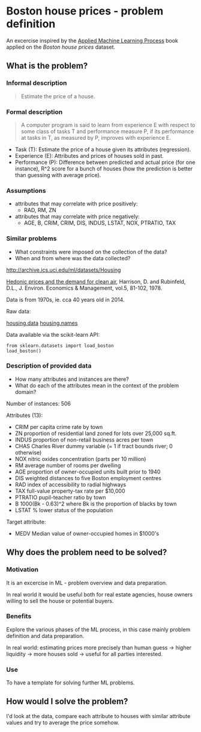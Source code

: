 # Boston house prices - problem definition

An excercise inspired by the [Applied Machine Learning Process](http://machinelearningmastery.com/applied-machine-learning-process/) book applied on the *Boston house prices* dataset.

## What is the problem?

### Informal description

> Estimate the price of a house.

### Formal description

> A computer program is said to learn from experience E with respect to some class of tasks T and performance measure P, if its performance at tasks in T, as measured by P, improves with experience E.

- Task (T): Estimate the price of a house given its attributes (regression).
- Experience (E): Attributes and prices of houses sold in past.
- Performance (P): Difference between predicted and actual price (for one instance), R^2 score for a bunch of houses (how the prediction is better than guessing with average price).

### Assumptions

- attributes that may correlate with price positively:
	- RAD, RM, ZN
- attributes that may correlate with price negatively:
    - AGE, B, CRIM, CRIM, DIS, INDUS, LSTAT, NOX, PTRATIO, TAX

### Similar problems

- What constraints were imposed on the collection of the data?
- When and from where was the data collected?

http://archive.ics.uci.edu/ml/datasets/Housing

[Hedonic
prices and the demand for clean air](http://deepblue.lib.umich.edu/bitstream/handle/2027.42/22636/0000186.pdf?sequence=1&isAllowed=y), Harrison, D. and Rubinfeld, D.L., J. Environ. Economics & Management,
vol.5, 81-102, 1978.

Data is from 1970s, ie. cca 40 years old in 2014.

Raw data:

[housing.data](http://archive.ics.uci.edu/ml/machine-learning-databases/housing/housing.data)
[housing.names](http://archive.ics.uci.edu/ml/machine-learning-databases/housing/housing.names)

Data available via the scikit-learn API:

```
from sklearn.datasets import load_boston
load_boston()

```

### Description of provided data

- How many attributes and instances are there?
- What do each of the attributes mean in the context of the problem domain?

Number of instances: 506

Attributes (13):

- CRIM     per capita crime rate by town
- ZN       proportion of residential land zoned for lots over 25,000 sq.ft.
- INDUS    proportion of non-retail business acres per town
- CHAS     Charles River dummy variable (= 1 if tract bounds river; 0 otherwise)
- NOX      nitric oxides concentration (parts per 10 million)
- RM       average number of rooms per dwelling
- AGE      proportion of owner-occupied units built prior to 1940
- DIS      weighted distances to five Boston employment centres
- RAD      index of accessibility to radial highways
- TAX      full-value property-tax rate per $10,000
- PTRATIO  pupil-teacher ratio by town
- B        1000(Bk - 0.63)^2 where Bk is the proportion of blacks by town
- LSTAT    % lower status of the population

Target attribute:

- MEDV     Median value of owner-occupied homes in $1000's

## Why does the problem need to be solved?

### Motivation

It is an excercise in ML - problem overview and data preparation.

In real world it would be useful both for real estate agencies, house owners willing to sell the house or potential buyers.

### Benefits

Explore the various phases of the ML process, in this case mainly problem definition and data preparation.

In real world: estimating prices more precisely than human guess -> higher liquidity -> more houses sold -> useful for all parties interested.

### Use

To have a template for solving further ML problems.

## How would I solve the problem?

I'd look at the data, compare each attribute to houses with similar attribute values and try to average the price somehow.
